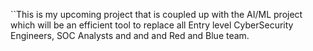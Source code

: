 ``This is my upcoming project that is coupled up with the AI/ML project which will be an efficient tool to replace all Entry level CyberSecurity Engineers, SOC Analysts and and and Red and Blue team.
